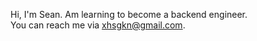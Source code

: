 Hi, I'm Sean.
Am learning to become a backend engineer.  
You can reach me via [xhsgkn@gmail.com](mailto:xhsgkn@gmail.com).  
